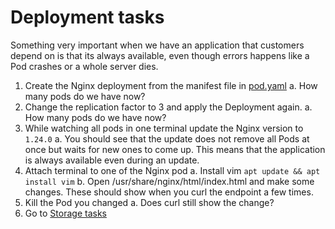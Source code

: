 # Deployment tasks
Something very important when we have an application that customers depend on is that its always available, even though errors happens like a Pod crashes or a whole server dies.

1. Create the Nginx deployment from the manifest file in [pod.yaml](../resources/deployment.yaml) 
    a. How many pods do we have now?
1. Change the replication factor to 3 and apply the Deployment again. 
    a. How many pods do we have now?
1. While watching all pods in one terminal update the Nginx version to `1.24.0`
    a. You should see that the update does not remove all Pods at once but waits for new ones to come up. This means that the application is always available even during an update. 
1. Attach terminal to one of the Nginx pod
    a. Install vim `apt update && apt install vim`
    b. Open /usr/share/nginx/html/index.html and make some changes. These should show when you curl the endpoint a few times.
1. Kill the Pod you changed
    a. Does curl still show the change?
1. Go to [Storage tasks](../tasks/task4.md)
